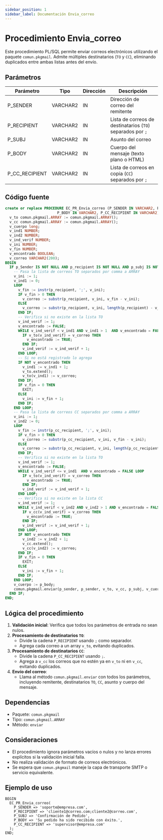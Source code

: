```yaml
---
sidebar_position: 1
sidebar_label: Documentación Envia_correo
---
```


# Procedimiento Envia_correo

Este procedimiento PL/SQL permite enviar correos electrónicos utilizando el paquete `comun.pkgmail`. Admite múltiples destinatarios (`TO` y `CC`), eliminando duplicados entre ambas listas antes del envío.

## Parámetros

| Parámetro         | Tipo        | Dirección | Descripción                                                     |
|------------------|-------------|-----------|-----------------------------------------------------------------|
| P_SENDER         | VARCHAR2    | IN        | Dirección de correo del remitente                              |
| P_RECIPIENT      | VARCHAR2    | IN        | Lista de correos de destinatarios (`TO`) separados por `;`     |
| P_SUBJ           | VARCHAR2    | IN        | Asunto del correo                                              |
| P_BODY           | VARCHAR2    | IN        | Cuerpo del mensaje (texto plano o HTML)                        |
| P_CC_RECIPIENT   | VARCHAR2    | IN        | Lista de correos en copia (`CC`) separados por `;`             |

## Código fuente

```sql
create or replace PROCEDURE EC_PR_Envia_correo (P_SENDER IN VARCHAR2, P_RECIPIENT VARCHAR2, P_SUBJ IN VARCHAR2,
                        P_BODY IN VARCHAR2, P_CC_RECIPIENT IN VARCHAR2) IS
  v_to comun.pkgmail.ARRAY := comun.pkgmail.ARRAY();
  v_cc comun.pkgmail.ARRAY := comun.pkgmail.ARRAY();
  v_cuerpo long;
  v_ind1 NUMBER;
  v_ind2 NUMBER;
  v_ind_verif NUMBER;
  v_ini NUMBER;
  v_fin NUMBER;
  v_encontrado BOOLEAN;
  v_correo VARCHAR2(200);
BEGIN
  IF p_Sender IS NOT NULL AND p_recipient IS NOT NULL AND p_subj IS NOT NULL AND p_body IS NOT NULL AND p_cc_recipient IS NOT NULL THEN
    -- Pasa la lista de correos TO separados por comma a ARRAY
    v_ini := 1; 
    v_ind1 := 0;
    LOOP
      v_fin := instr(p_recipient, ';', v_ini);
      IF v_fin > 0 THEN
        v_correo := substr(p_recipient, v_ini, v_fin - v_ini);
      ELSE
        v_correo := substr(p_recipient, v_ini, length(p_recipient) - v_ini + 1);
      END IF;
      -- Verifica si no existe en la lista TO
      v_ind_verif := 1;
      v_encontrado := FALSE;
      WHILE v_ind_verif < v_ind1 AND v_ind1 > 1  AND v_encontrado = FALSE LOOP
        IF v_to(v_ind_verif) = v_correo THEN
          v_encontrado := TRUE;
        END IF;
        v_ind_verif := v_ind_verif + 1;
      END LOOP;
      -- Si no está registrado lo agrega
      IF NOT v_encontrado THEN
        v_ind1 := v_ind1 + 1;
        v_to.extend();
        v_to(v_ind1) := v_correo;
      END IF;
      IF v_fin = 0 THEN 
        EXIT;
      ELSE
        v_ini := v_fin + 1;
      END IF;
    END LOOP;
    -- Pasa la lista de correos CC separados por comma a ARRAY
    v_ini := 1; 
    v_ind2 := 0;
    LOOP
      v_fin := instr(p_cc_recipient, ';', v_ini);
      IF v_fin > 0 THEN
        v_correo := substr(p_cc_recipient, v_ini, v_fin - v_ini);
      ELSE
        v_correo := substr(p_cc_recipient, v_ini, length(p_cc_recipient) - v_ini + 1);
      END IF;
      -- Verifica si no existe en la lista TO
      v_ind_verif := 1;
      v_encontrado := FALSE;
      WHILE v_ind_verif <= v_ind1  AND v_encontrado = FALSE LOOP
        IF v_to(v_ind_verif) = v_correo THEN
          v_encontrado := TRUE;
        END IF;
        v_ind_verif := v_ind_verif + 1;
      END LOOP;
      -- Verifica si no existe en la lista CC
      v_ind_verif := 1;
      WHILE v_ind_verif < v_ind2 AND v_ind2 > 1 AND v_encontrado = FALSE LOOP
        IF v_cc(v_ind_verif) = v_correo THEN
          v_encontrado := TRUE;
        END IF;
        v_ind_verif := v_ind_verif + 1;
      END LOOP;
      IF NOT v_encontrado THEN
        v_ind2 := v_ind2 + 1;
        v_cc.extend();
        v_cc(v_ind2) := v_correo;
      END IF;
      IF v_fin = 0 THEN 
        EXIT;
      ELSE
        v_ini := v_fin + 1;
      END IF;
    END LOOP;
    v_cuerpo := p_body;
    comun.pkgmail.enviar(p_sender, p_sender, v_to, v_cc, p_subj, v_cuerpo, FALSE);
  END IF;
END;
```

## Lógica del procedimiento

1. **Validación inicial**: Verifica que todos los parámetros de entrada no sean nulos.
2. **Procesamiento de destinatarios `TO`**:
   - Divide la cadena `P_RECIPIENT` usando `;` como separador.
   - Agrega cada correo a un array `v_to`, evitando duplicados.
3. **Procesamiento de destinatarios `CC`**:
   - Divide la cadena `P_CC_RECIPIENT` usando `;`.
   - Agrega a `v_cc` los correos que no estén ya en `v_to` ni en `v_cc`, evitando duplicados.
4. **Envío del correo**:
   - Llama al método `comun.pkgmail.enviar` con todos los parámetros, incluyendo remitente, destinatarios `TO`, `CC`, asunto y cuerpo del mensaje.

## Dependencias

- Paquete: `comun.pkgmail`
- Tipo: `comun.pkgmail.ARRAY`
- Método: `enviar`

## Consideraciones

- El procedimiento ignora parámetros vacíos o nulos y no lanza errores explícitos si la validación inicial falla.
- No realiza validación de formato de correos electrónicos.
- Se espera que `comun.pkgmail` maneje la capa de transporte SMTP o servicio equivalente.

## Ejemplo de uso

```plsql
BEGIN
  EC_PR_Envia_correo(
    P_SENDER => 'soporte@empresa.com',
    P_RECIPIENT => 'cliente1@correo.com;cliente2@correo.com',
    P_SUBJ => 'Confirmación de Pedido',
    P_BODY => 'Su pedido ha sido recibido con éxito.',
    P_CC_RECIPIENT => 'supervisor@empresa.com'
  );
END;
```